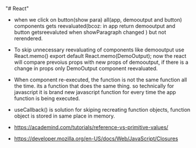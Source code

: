 "# React"

- when we click on button(show para) all(app, demooutput and button) components gets reevaluated(bcoz: in app return demooutput and button getsreevaluted when showParagraph changed ) but not rerendered.

- To skip unnecessary reevaluating of components like demooutput use React.memo()
  export default React.memo(DemoOutput);
  now the react will compare prevoius props with new props of demooutput, if there is a change in props only DemoOutput component reevaluated.

- When component re-executed, the function is not the same function all the time. its a function that does the same thing. so technically for javascript it is brand new javascript function for every time the app function is being executed.

- useCallback() is solution for skiping recreating function objects, function object is stored in same place in memory.

- https://academind.com/tutorials/reference-vs-primitive-values/

- https://developer.mozilla.org/en-US/docs/Web/JavaScript/Closures
